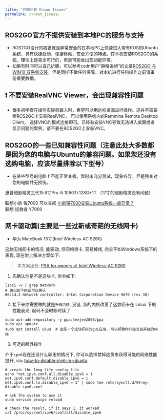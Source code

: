 ```yaml
---
title: "已知问题 Known Issues"
permalink: /known_issues/
---
```


## ROS2GO官方不提供安装到本地PC的服务与支持
- ROS2GO设计的初衷就是非常安全的在本地PC上快速进入带有ROS的Ubuntu系统，具有快捷启动、便捷移动、安全方便的特点。在本机安装ROS2GO的系统，理论上是完全可行的，但是可能会出现功能异常。
- 如果有时间可以自己折腾，可以参考csdn用户“静精进境”的文章[ROS2GO 与WIN10 双系统安装](https://blog.csdn.net/fzx1443678836/article/details/88718959)，但是同样不做任何保障，对本机进行任何操作之前请备份重要数据。  

## :heavy_exclamation_mark: 不要安装RealVNC Viewer，会出现兼容性问题  
- 很多初学者在操作实际机器人时，希望可以用远程桌面进行操作。这并不需要给ROS2GO上安装RealVNC， 可以使用系统内的Remmina Remote Desktop Client， 选择VNC的模式连接即可。已经有安装VNC导致无法进入桌面或者显示问题的案例，请不要在ROS2GO上安装VNC。

## ROS2GO的一些已知兼容性问题（注意此处大多数都是因为您的电脑与Ubuntu的兼容问题。如果您还没有选购电脑，应该尽量排除以下型号）

- 在某些型号的电脑上不能正常关机。暂时未充分测试，现象各异，但是强关对您的电脑并无损伤。

惠普暗影精灵三代15.6寸Pro i5 1050Ti 128G+1T  （17寸的暗影精灵没有问题）  

联想小新 锐7000 可以查阅 [小新锐7000安装Ubuntu系统一直异常？](https://www.zhihu.com/question/295711588)    
联想 拯救者  Y7000  

## 网卡驱动篇(主要是一些过新或奇葩的无线网卡)

- 华为 MateBook 13寸(Intel Wireless-AC 9260)

这款无线网卡的情况: 能驱动, 但网络很卡, 容易掉线, 完全不如Windows系统下的表现, 现在附上解决方案如下: 

> 本方案出处: [PSA for owners of Intel Wireless-AC 9260
](https://www.reddit.com/r/Ubuntu/comments/a61qq1/psa_for_owners_of_intel_wirelessac_9260/)

1. 先确认你是不是这块卡, 命令如下:

```shell
lspci -v | grep Network
# 输出如下的话可以确认
00:14.3 Network controller: Intel Corporation Device 9df0 (rev 30)
```

2. 接下来你需要做的就是`升级内核`, 没错, 新的内核改善了这款网卡在 Linux 下的性能表现, 起码不会时断时续了

```shell
sudo apt-add-repository -y ppa:teejee2008/ppa
sudo apt update
sudo apt install ukuu  # 这是一个比较好用的gui应用, 可以帮助你升级当前系统的内核
```

3. 可选的额外操作

介于`ipv6`现在还没什么卵用的情况下, 你可以选择禁掉这货来获得可能的网络性能提升, via: [how-to-disable-ipv6-in-ubuntu](https://www.neuraldump.net/2016/11/how-to-disable-ipv6-in-ubuntu-16-04-xenial-xerus/#comment-22453)

```shell
# create the long-life config file
echo "net.ipv6.conf.all.disable_ipv6 = 1
net.ipv6.conf.default.disable_ipv6 = 1
net.ipv6.conf.lo.disable_ipv6 = 1" | sudo tee /etc/sysctl.d/99-my-disable-ipv6.conf

# ask the system to use it
sudo service procps reload

# check the result, if it says 1, it worked
cat /proc/sys/net/ipv6/conf/all/disable_ipv6
```
